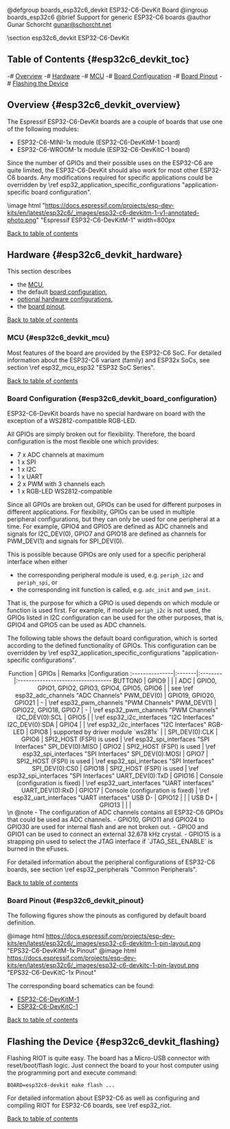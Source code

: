 <!--
SPDX-FileCopyrightText: 2025 Gunar Schorcht
SPDX-License-Identifier: LGPL-2.1-only
-->

@defgroup    boards_esp32c6_devkit ESP32-C6-DevKit Board
@ingroup     boards_esp32c6
@brief       Support for generic ESP32-C6 boards
@author      Gunar Schorcht <gunar@schorcht.net>

\section esp32c6_devkit ESP32-C6-DevKit

## Table of Contents {#esp32c6_devkit_toc}

-# [Overview](#esp32c6_devkit_overview)
-# [Hardware](#esp32c6_devkit_hardware)
    -# [MCU](#esp32c6_devkit_mcu)
    -# [Board Configuration](#esp32c6_devkit_board_configuration)
    -# [Board Pinout](#esp32c6_devkit_pinout)
-# [Flashing the Device](#esp32c6_devkit_flashing)

## Overview {#esp32c6_devkit_overview}

The Espressif ESP32-C6-DevKit boards are a couple of boards that use one of
the following modules:

- ESP32-C6-MINI-1x module (ESP32-C6-DevKitM-1 board)
- ESP32-C6-WROOM-1x module (ESP32-C6-DevKitC-1 board)

Since the number of GPIOs and their possible uses on the ESP32-C6 are quite
limited, the ESP32-C6-DevKit should also work for most other ESP32-C6 boards.
Any modifications required for specific applications could be overridden by
\ref esp32_application_specific_configurations "application-specific board configuration".

\image html "https://docs.espressif.com/projects/esp-dev-kits/en/latest/esp32c6/_images/esp32-c6-devkitm-1-v1-annotated-photo.png" "Espressif ESP32-C6-DevKitM-1" width=800px

[Back to table of contents](#esp32c6_devkit_toc)

## Hardware {#esp32c6_devkit_hardware}

This section describes

- the [MCU](#esp32c6_devkit_mcu),
- the default [board configuration](#esp32c6_devkit_board_configuration),
- [optional hardware configurations](#esp32c6_devkit_optional_hardware),
- the [board pinout](#esp32c6_devkit_pinout).

[Back to table of contents](#esp32c6_devkit_toc)

### MCU {#esp32c6_devkit_mcu}

Most features of the board are provided by the ESP32-C6 SoC. For detailed
information about the ESP32-C6 variant (family) and ESP32x SoCs,
see section \ref esp32_mcu_esp32 "ESP32 SoC Series".

[Back to table of contents](#esp32c6_devkit_toc)

### Board Configuration {#esp32c6_devkit_board_configuration}

ESP32-C6-DevKit boards have no special hardware on board with the exception
of a WS2812-compatible RGB-LED.

All GPIOs are simply broken out for flexibility. Therefore, the board
configuration is the most flexible one which provides:

- 7 x ADC channels at maximum
- 1 x SPI
- 1 x I2C
- 1 x UART
- 2 x PWM with 3 channels each
- 1 x RGB-LED WS2812-compatible

Since all GPIOs are broken out, GPIOs can be used for different purposes
in different applications. For flexibility, GPIOs can be used in multiple
peripheral configurations, but they can only be used for one peripheral
at a time. For example, GPIO4 and GPIO5 are defined as ADC channels
and signals for I2C_DEV(0), GPIO7 and GPIO18 are defined as channels
for PWM_DEV(1) and signals for SPI_DEV(0).

This is possible because GPIOs are only used for a specific peripheral
interface when either

- the corresponding peripheral module is used, e.g. `periph_i2c` and
  `periph_spi`, or
- the corresponding init function is called, e.g. `adc_init` and
  `pwm_init`.

That is, the purpose for which a GPIO is used depends on which module
or function is used first. For example, if module `periph_i2c` is not used,
the GPIOs listed in I2C configuration can be used for the other purposes,
that is, GPIO4 and GPIO5 can be used as ADC channels.

The following table shows the default board configuration, which is sorted
according to the defined functionality of GPIOs. This configuration can be
overridden by \ref esp32_application_specific_configurations
"application-specific configurations".

<center>
Function        | GPIOs  | Remarks |Configuration
:---------------|:-------|:--------|:----------------------------------
BUTTON0         | GPIO9  | | |
ADC             | GPIO0, GPIO1, GPIO2, GPIO3, GPIO4, GPIO5, GPIO6 | | see \ref esp32_adc_channels "ADC Channels"
PWM_DEV(0)      | GPIO19, GPIO20, GPIO21 | - | \ref esp32_pwm_channels "PWM Channels"
PWM_DEV(1)      | GPIO22, GPIO18, GPIO7  | - | \ref esp32_pwm_channels "PWM Channels"
I2C_DEV(0):SCL  | GPIO5  | | \ref esp32_i2c_interfaces "I2C Interfaces"
I2C_DEV(0):SDA  | GPIO4  | | \ref esp32_i2c_interfaces "I2C Interfaces"
RGB-LED         | GPIO8  | supported by driver module `ws281x` | |
SPI_DEV(0):CLK  | GPIO6  | SPI2_HOST (FSPI) is used | \ref esp32_spi_interfaces "SPI Interfaces"
SPI_DEV(0):MISO | GPIO2  | SPI2_HOST (FSPI) is used | \ref esp32_spi_interfaces "SPI Interfaces"
SPI_DEV(0):MOSI | GPIO7  | SPI2_HOST (FSPI) is used | \ref esp32_spi_interfaces "SPI Interfaces"
SPI_DEV(0):CS0  | GPIO18 | SPI2_HOST (FSPI) is used | \ref esp32_spi_interfaces "SPI Interfaces"
UART_DEV(0):TxD | GPIO16 | Console (configuration is fixed) | \ref esp32_uart_interfaces "UART interfaces"
UART_DEV(0):RxD | GPIO17 | Console (configuration is fixed) | \ref esp32_uart_interfaces "UART interfaces"
USB D-          | GPIO12 | | |
USB D+          | GPIO13 | | |
</center>
\n
@note
- The configuration of ADC channels contains all ESP32-C6 GPIOs that could
  be used as ADC channels.
- GPIO10, GPIO11 and GPIO24 to GPIO30 are used for internal flash and are not broken out.
- GPIO0 and GPIO1 can be used to connect an external 32.678 kHz crystal.
- GPIO15 is a strapping pin used to select the JTAG interface if
  `JTAG_SEL_ENABLE` is burned in the eFuses.

For detailed information about the peripheral configurations of ESP32-C6
boards, see section \ref esp32_peripherals "Common Peripherals".

[Back to table of contents](#esp32c6_devkit_toc)

### Board Pinout {#esp32c6_devkit_pinout}

The following figures show the pinouts as configured by default board
definition.

@image html https://docs.espressif.com/projects/esp-dev-kits/en/latest/esp32c6/_images/esp32-c6-devkitm-1-pin-layout.png "EPS32-C6-DevKitM-1x Pinout"
@image html https://docs.espressif.com/projects/esp-dev-kits/en/latest/esp32c6/_images/esp32-c6-devkitc-1-pin-layout.png "EPS32-C6-DevKitC-1x Pinout"

The corresponding board schematics can be found:

- [ESP32-C6-DevKitM-1](https://dl.espressif.com/dl/schematics/esp32-c6-devkitm-1-schematics.pdf)
- [ESP32-C6-DevKitC-1](https://dl.espressif.com/dl/schematics/esp32-c6-devkitc-1-schematics_v1.4.pdf)

[Back to table of contents](#esp32c6_devkit_toc)

## Flashing the Device {#esp32c6_devkit_flashing}

Flashing RIOT is quite easy. The board has a Micro-USB connector with
reset/boot/flash logic. Just connect the board to your host computer
using the programming port and execute command:
~~~~~~~~~~~~~~~~~~~~~~~~~~~~~~~~~~~~~~~~~~~~~~~~~~~~~~~~~~~~~~~~~~~~~~~~~~
BOARD=esp32c6-devkit make flash ...
~~~~~~~~~~~~~~~~~~~~~~~~~~~~~~~~~~~~~~~~~~~~~~~~~~~~~~~~~~~~~~~~~~~~~~~~~~
For detailed information about ESP32-C6 as well as configuring and compiling
RIOT for ESP32-C6 boards, see \ref esp32_riot.

[Back to table of contents](#esp32c6_devkit_toc)
